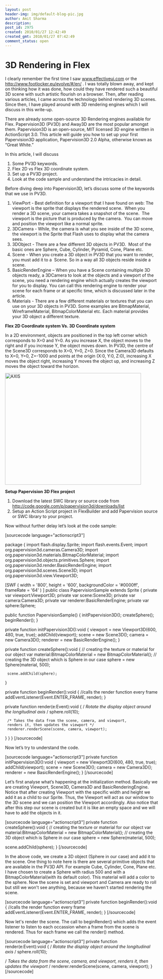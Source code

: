 ```yaml
---
layout: post
header-img: img/default-blog-pic.jpg
author: Amit Sharma
description: 
post_id: 2975
created: 2010/01/27 12:42:49
created_gmt: 2010/01/27 07:42:49
comment_status: open
---
```


# 3D Rendering in Flex

<p>I clearly remember the first time I saw <a href="http://www.effectiveui.com">www.effectiveui.com</a> or the <a href="http://www.footlocker.eu/evolve/#/en/">http://www.footlocker.eu/evolve/#/en/</a> . I was totally blown away, and kept on thinking how it was done, how could they have rendered such a beautiful 3D scene with such artistic flourish on a browser. Then, after reading various articles, I came across the technology behind rendering 3D scenes. Since then, I have played around with 3D rendering engines which I will discuss in this write-up.</p>
<p>There are already some open-source 3D Rendering engines available for Flex. Papervision3D (PV3D) and Away3D are the most popular amongst them. Papervision3D is an open-source, MIT licensed 3D engine written in ActionScript 3.0. This article will guide you how to set up your first Papervision3D application, Papervision3D 2.0 Alpha, otherwise known as “Great White.”</p>
<p>In this article, I will discuss
<ol>
    <li>Some PV3D keywords.</li>
    <li>Flex 2D vs Flex 3D coordinate system.</li>
    <li>Set up a PV3D project.</li>
    <li>Look at the code sample and understand the intricacies in detail.</li>
</ol>
<!--more--></p>
<p>Before diving deep into Papervision3D, let’s discuss some of the keywords that we use in PV3D.
<ol>
    <li>ViewPort - Best definition for a viewport that I have found on web: The viewport is the sprite that displays the rendered scene.  When you render a 3D scene, your camera takes a snapshot of the scene.  The viewport is the picture that is produced by the camera.  You can move and position the viewport like a normal sprite.</li>
    <li>3DCamera - While, the camera is what you see inside of the 3D scene, the viewport is the Sprite that Flash uses to display what the camera sees.</li>
    <li>3DObject - There are a few different 3D objects in PV3D.  Most of the basic ones are Sphere, Cube, Cylinder, Pyramid, Cone, Plane etc.</li>
    <li>Scene - When you create a 3D object in PV3D that you want to render, you must add it to a  Scene. So in a way all 3D objects reside inside a scene.</li>
    <li>BasicRenderEngine – When you have a Scene containing multiple 3D objects ready, a 3DCamera to look at the objects and a viewport of the scene, you need a rendering engine which actually creates the viewport for you to display. You can call this rendering engine to render your scene for each frame or at specific time, which is discussed later in the article.</li>
    <li>Materials - There are a few different materials or textures that you can use on your 3D objects in PV3D. Some examples are BitmapMaterial, WireframeMaterial, BitmapColorMaterial etc. Each material provides your 3D object a different texture.</li>
</ol>
<strong>Flex 2D Coordinate system Vs. 3D Coordinate system</strong></p>
<p>In a 2D environment, objects are positioned in the top left corner which corresponds to X=0 and Y=0. As you increase X, the object moves to the right and if you increase Y, the object moves down. In PV3D, the centre of the Scene3D corresponds to X=0, Y=0, Z=0. Since the Camera3D defaults to X=0, Y=0, Z=-1000 and points at the origin (X:0, Y:0, Z:0), increasing X moves the object right, increasing Y moves the object up, and increasing Z moves the object toward the horizon.</p>
<p><img class="alignnone size-full wp-image-2979" title="AXIS" src="http://xebee.xebia.in/wp-content/uploads/2010/01/AXIS.jpg" alt="AXIS" width="448" height="368" /></p>
<p><strong>Setup Papervision 3D Flex project</strong>
<ol>
    <li>Download the latest SWC library or source code from <a href="http://code.google.com/p/papervision3d/downloads/list">http://code.google.com/p/papervision3d/downloads/list</a></li>
    <li>Setup an Action Script project in FlexBuilder and add Papervision source or SWC library to your project.</li>
</ol>
Now without further delay let’s look at the code sample:</p>
<p>[sourcecode language="actionscript3"]</p>
<p>package
{
 import flash.display.Sprite;
 import flash.events.Event;
 import org.papervision3d.cameras.Camera3D;
 import org.papervision3d.materials.BitmapColorMaterial;
 import org.papervision3d.objects.primitives.Sphere;
 import org.papervision3d.render.BasicRenderEngine;
 import org.papervision3d.scenes.Scene3D;
 import org.papervision3d.view.Viewport3D;</p>
<p>[SWF ( width = '800', height = '600', backgroundColor = '#0000ff', frameRate = '64' ) ]
 public class PapervisionSample extends Sprite
 {
   private var viewport:Viewport3D;
   private var scene:Scene3D;
   private var camera:Camera3D;
   private var renderer:BasicRenderEngine;
   private var sphere:Sphere;</p>
<p>public function PapervisionSample()
   {
     initPapervision3D();
     createSphere();
     beginRender();
   }</p>
<p>private function initPapervision3D():void
   {
     viewport = new Viewport3D(600, 480, true, true);
     addChild(viewport);
     scene = new Scene3D();
     camera = new Camera3D();
     renderer = new BasicRenderEngine();
   }</p>
<p>private function createSphere():void
   {
     // creating the texture or material for our object
     var material:BitmapColorMaterial = new BitmapColorMaterial();
     // creating the 3D object which is Sphere in our case
     sphere = new Sphere(material, 500);</p>
<pre><code> scene.addChild(sphere);
</code></pre>
<p>}</p>
<p>private function beginRender():void
   {
     //calls the render function every frame
     addEventListener(Event.ENTER_FRAME, render);
   }</p>
<p>private function render(e:Event):void
   {
     /<em> Rotate the display object around the longitudinal axis </em>/
     sphere.roll(10);</p>
<pre><code> /* Takes the data from the scene, camera, and viewport,
 renders it, then updates the viewport */
 renderer.renderScene(scene, camera, viewport);
</code></pre>
<p>}
 }
}
[/sourcecode]</p>
<p>Now let’s try to understand the code.</p>
<p>[sourcecode language="actionscript3"]
private function initPapervision3D():void
{
  viewport = new Viewport3D(600, 480, true, true);
  addChild(viewport);
  scene = new Scene3D();
  camera = new Camera3D();
  renderer = new BasicRenderEngine();
}
[/sourcecode]</p>
<p>Let’s first analyse what’s happening at the initialization method. Basically we are creating Viewport, Scene3D, Camera3D and BasicRenderingEngine. Notice that after creating Viewport with the specific width and height we add it as a child to our Sprite. Thus, the Viewport will act as our window to the 3D scene and we can position the Viewport accordingly.
Also notice that after this step our scene is created but it is like an empty space and we will have to add the objects in it.</p>
<p>[sourcecode language="actionscript3"]
private function createSphere():void
{
  // creating the texture or material for our object
  var material:BitmapColorMaterial = new BitmapColorMaterial();
  // creating the 3D object which is Sphere in our case
  sphere = new Sphere(material, 500);</p>
<p>scene.addChild(sphere);
}
[/sourcecode]</p>
<p>In the above code, we create a 3D object (Sphere in our case) and add it to the scene. One thing to note here is there are several primitive objects that are available in the PV3D API. For example Cube, Cylinder, Cone, Plane etc. I have chosen to create a Sphere with radius 500 and with a BitmapColorMaterial(with its default color). This material will add a color to the sphere. Now the scene is set and viewport and Camera are ready to roll but still we won't see anything, because we haven't started rendering the scene.</p>
<p>[sourcecode language="actionscript3"]
private function beginRender():void
{
  //calls the render function every frame
  addEventListener(Event.ENTER_FRAME, render);
}
[/sourcecode]</p>
<p>Now let's render the scene. The call to beginRender() which adds the event listener to listen to each occassion when a frame from the scene is rendered. Thus for each frame we call the render() method.</p>
<p>[sourcecode language="actionscript3"]
private function render(e:Event):void
{
  /<em> Rotate the display object around the longitudinal axis </em>/
  sphere.roll(10);</p>
<p>/<em> Takes the data from the scene, camera, and viewport,
  renders it, then updates the viewport </em>/
  renderer.renderScene(scene, camera, viewport);
}
[/sourcecode]</p>
